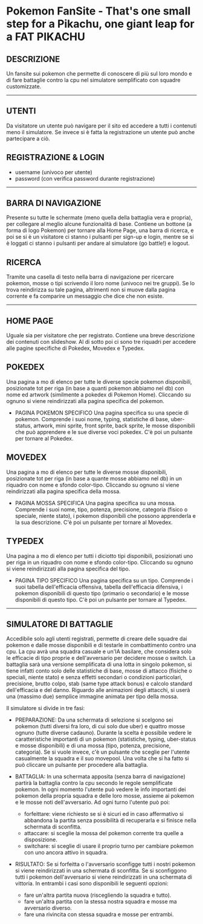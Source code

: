 # Pokemon FanSite - That's one small step for a Pikachu, one giant leap for a FAT PIKACHU

## DESCRIZIONE
Un fansite sui pokemon che permette di conoscere di più sul loro mondo e di fare battaglie contro la cpu nel simulatore semplificato con squadre customizzate.

-------------------------------------

## UTENTI
Da visitatore un utente può navigare per il sito ed accedere a tutti i contenuti meno il simulatore.
Se invece si è fatta la registrazione un utente può anche partecipare a ciò.


## REGISTRAZIONE & LOGIN
- username	(univoco per utente)
- password	(con verifica password durante registrazione)

-------------------------------------

## BARRA DI NAVIGAZIONE
Presente su tutte le schermate (meno quella della battaglia vera e propria), per collegare al meglio alcune funzionalità di base.
Contiene un bottone (a forma di logo Pokemon) per tornare alla Home Page, una barra di ricerca, e poi se si è un visitatore ci stanno i pulsanti per sign-up e login, mentre se si è loggati ci stanno i pulsanti per andare al simulatore (go battle!) e logout.


## RICERCA
Tramite una casella di testo nella barra di navigazione per ricercare pokemon, mosse o tipi scrivendo il loro nome (univoco nei tre gruppi).
Se lo trova reindirizza su tale pagina, altrimenti non si muove dalla pagina corrente e fa comparire un messaggio che dice che non esiste.

-------------------------------------

## HOME PAGE
Uguale sia per visitatore che per registrato.
Contiene una breve descrizione dei contenuti con slideshow.
Al di sotto poi ci sono tre riquadri per accedere alle pagine specifiche di Pokedex, Movedex e Typedex.


## POKEDEX
Una pagina a mo di elenco per tutte le diverse specie pokemon disponibili, posizionate tot per riga (in base a quanti pokemon abbiamo nel db) con nome ed artwork (similmente a pokedex di Pokemon Home).
Cliccando su ognuno si viene reindirizzati alla pagina specifica del pokemon.

- PAGINA POKEMON SPECIFICO
	Una pagina specifica su una specie di pokemon. Comprende i suoi nome, typing, statistiche di base, uber-status, artwork, mini sprite, front sprite, back sprite, le mosse disponibili che può apprendere e le sue diverse voci pokedex. C'è poi un pulsante per tornare al Pokedex.


## MOVEDEX
Una pagina a mo di elenco per tutte le diverse mosse disponibili, posizionate tot per riga (in base a quante mosse abbiamo nel db) in un riquadro con nome e sfondo color-tipo.
Cliccando su ognuno si viene reindirizzati alla pagina specifica della mossa.

- PAGINA MOSSA SPECIFICA
	Una pagina specifica su una mossa. Comprende i suoi nome, tipo, potenza, precisione, categoria (fisico o speciale, niente stato), i pokemon disponibili che possono apprenderla e la sua descrizione. C'è poi un pulsante per tornare al Movedex.


## TYPEDEX
Una pagina a mo di elenco per tutti i diciotto tipi disponibili, posizionati uno per riga in un riquadro con nome e sfondo color-tipo.
Cliccando su ognuno si viene reindirizzati alla pagina specifica del tipo.

- PAGINA TIPO SPECIFICO
	Una pagina specifica su un tipo. Comprende i suoi tabella dell'efficacia offensiva, tabella dell'efficacia difensiva, i pokemon disponibili di questo tipo (primario o secondario) e le mosse disponibili di questo tipo. C'è poi un pulsante per tornare al Typedex.

-------------------------------------

## SIMULATORE DI BATTAGLIE
Accedibile solo agli utenti registrati, permette di creare delle squadre dai pokemon e dalle mosse disponibili e di testarle in combattimento contro una cpu.
La cpu avrà una squadra casuale e un'IA basilare, che considera solo le efficacie di tipo proprie e dell'avversario per decidere mosse o switch.
La battaglia sarà una versione semplificata di una lotta in singolo pokemon, si tiene infatti conto solo delle statistiche di base, mosse di attacco (fisiche o speciali, niente stato) e senza effetti secondari o condizioni particolari, precisione, brutto colpo, stab (same type attack bonus) e calcolo standard dell'efficacia e del danno.
Riguardo alle animazioni degli attacchi, si userà una (massimo due) semplice immagine animata per tipo della mossa.

Il simulatore si divide in tre fasi:

- PREPARAZIONE:
	Da una schermata di selezione si scelgono sei pokemon (tutti diversi fra loro, di cui solo due uber) e quattro mosse ognuno (tutte diverse cadauno).
	Durante la scelta è possibile vedere le caratteristiche importanti di un pokemon (statistiche, typing, uber-status e mosse disponibili) e di una mossa (tipo, potenza, precisione, categoria).
	Se si vuole invece, c'è un pulsante che sceglie per l'utente casualmente la squadra e il suo movepool.
	Una volta che si ha fatto si può cliccare un pulsante per procedere alla battaglia.

- BATTAGLIA:
	In una schermata apposita (senza barra di navigazione) partirà la battaglia contro la cpu secondo le regole semplificate pokemon.
	In ogni momento l'utente può vedere le info importanti dei pokemon della propria squadra e delle loro mosse, assieme ai pokemon e le mosse noti dell'avversario.
	Ad ogni turno l'utente può poi:
	- forfeittare: viene richiesto se si è sicuri ed in caso affermativo si abbandona la partita senza possibilità di recuperarla e si finisce nella schermata di sconfitta.
	- attaccare: si sceglie la mossa del pokemon corrente tra quelle a disposizione.
	- switchare: si sceglie di usare il proprio turno per cambiare pokemon con uno ancora attivo in squadra.

- RISULTATO:
	Se si forfeitta o l'avversario sconfigge tutti i nostri pokemon si viene reindirizzati in una schermata di sconfitta.
	Se si sconfiggono tutti i pokemon dell'avversario si viene reindirizzati in una schermata di vittoria.
	In entrambi i casi sono disponibili le seguenti opzioni:
	- fare un'altra partita nuova (riscegliendo la squadra e tutto).
	- fare un'altra partita con la stessa nostra squadra e mosse ma avversario diverso.
	- fare una rivincita con stessa squadra e mosse per entrambi.
